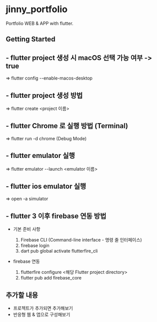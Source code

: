 # jinny_portfolio

Portfolio WEB & APP with flutter.

## Getting Started

## - flutter project 생성 시 macOS 선택 가능 여부 -> true
 => flutter config --enable-macos-desktop

## - flutter project 생성 방법
 => flutter create <project 이름>
 
## - flutter Chrome 로 실행 방법 (Terminal)
 => flutter run -d chrome (Debug Mode)
 
## - flutter emulator 실행
 => flutter emulator --launch <emulator 이름>

## - flutter ios emulator 실행
=> open -a simulator

## - flutter 3 이후 firebase 연동 방법
-   기본 준비 사항
    1. Firebase CLI (Command-line interface - 명령 줄 인터페이스)
    2. firebase login
    3. dart pub global activate flutterfire_cli 
     
-   firebase 연동
    1. flutterfire configure <해당 Flutter project directory>
    2. flutter pub add firebase_core

## 추가할 내용
- 프로젝트가 추가되면 추가해보기
- 반응형 웹 & 앱으로 구성해보기